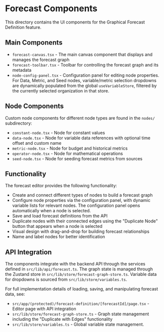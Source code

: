 # Forecast Components

This directory contains the UI components for the Graphical Forecast Definition feature.

## Main Components

- `forecast-canvas.tsx` - The main canvas component that displays and manages the forecast graph
- `forecast-toolbar.tsx` - Toolbar for controlling the forecast graph and its metadata
- `node-config-panel.tsx` - Configuration panel for editing node properties. For Data, Metric, and Seed nodes, variable/metric selection dropdowns are dynamically populated from the global `useVariableStore`, filtered by the currently selected organization in that store.

## Node Components

Custom node components for different node types are found in the `nodes/` subdirectory:

- `constant-node.tsx` - Node for constant values
- `data-node.tsx` - Node for variable data references with optional time offset and custom name
- `metric-node.tsx` - Node for budget and historical metrics
- `operator-node.tsx` - Node for mathematical operations
- `seed-node.tsx` - Node for seeding forecast metrics from sources

## Functionality

The forecast editor provides the following functionality:

- Create and connect different types of nodes to build a forecast graph
- Configure node properties via the configuration panel, with dynamic variable lists for relevant nodes. The configuration panel opens automatically when a node is selected.
- Save and load forecast definitions from the API
- Duplicate nodes with their connected edges using the "Duplicate Node" button that appears when a node is selected
- Visual design with drag-and-drop for building forecast relationships
- Name and label nodes for better identification

## API Integration

The components integrate with the backend API through the services defined in `src/lib/api/forecast.ts`. The graph state is managed through the Zustand store in `src/lib/store/forecast-graph-store.ts`. Variable data for dropdowns is sourced from `src/lib/store/variables.ts`.

For full implementation details of loading, saving, and manipulating forecast data, see:

- `src/app/(protected)/forecast-definition/[forecastId]/page.tsx` - Editor page with API integration
- `src/lib/store/forecast-graph-store.ts` - Graph state management including the "Duplicate with Edges" functionality
- `src/lib/store/variables.ts` - Global variable state management. 